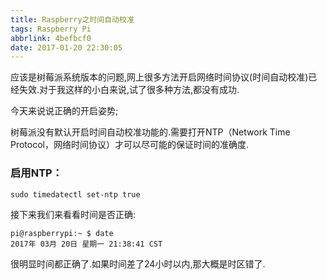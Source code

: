 ```yaml
---
title: Raspberry之时间自动校准
tags: Raspberry Pi
abbrlink: 4befbcf0
date: 2017-01-20 22:30:05
---
```


应该是树莓派系统版本的问题,网上很多方法开启网络时间协议(时间自动校准)已经失效.对于我这样的小白来说,试了很多种方法,都没有成功.

今天来说说正确的开启姿势;


树莓派没有默认开启时间自动校准功能的.需要打开NTP（Network Time Protocol，网络时间协议）才可以尽可能的保证时间的准确度.

### 启用NTP：

```
sudo timedatectl set-ntp true
```

接下来我们来看看时间是否正确:

```
pi@raspberrypi:~ $ date
2017年 03月 20日 星期一 21:38:41 CST
```

很明显时间都正确了.如果时间差了24小时以内,那大概是时区错了.


